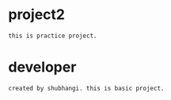 # project2
    this is practice project.

# developer
    created by shubhangi. this is basic project.